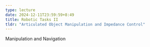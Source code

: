```yaml
---
type: lecture
date: 2024-12-11T23:59:59+8:49
title: Robotic Tasks II
tldr: "Articulated Object Manipulation and Impedance Control"
---
```

Manipulation and Navigation
